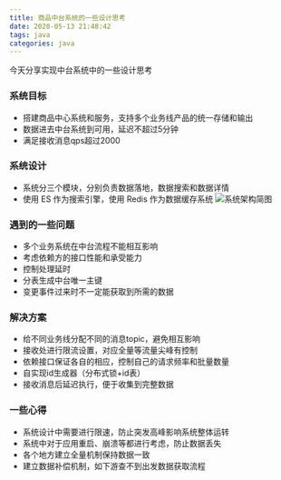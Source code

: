 ```yaml
---
title: 商品中台系统的一些设计思考
date: 2020-05-13 21:48:42
tags: java
categories: java
---
```

今天分享实现中台系统中的一些设计思考

### 系统目标
- 搭建商品中心系统和服务，支持多个业务线产品的统一存储和输出
- 数据进去中台系统到可用，延迟不超过5分钟
- 满足接收消息qps超过2000

### 系统设计
- 系统分三个模块，分别负责数据落地，数据搜索和数据详情
- 使用 ES 作为搜索引擎，使用 Redis 作为数据缓存系统
![系统架构简图](/images/zt_jg.png)

### 遇到的一些问题
- 多个业务系统在中台流程不能相互影响
- 考虑依赖方的接口性能和承受能力
- 控制处理延时
- 分表生成中台唯一主键
- 变更事件过来时不一定能获取到所需的数据

### 解决方案
- 给不同业务线分配不同的消息topic，避免相互影响
- 接收处进行限流设置，对应全量等流量尖峰有控制
- 依赖接口保证各自的相应，控制自己的请求频率和批量数量
- 自实现id生成器（分布式锁+id表）
- 接收消息后延迟执行，便于收集到完整数据

### 一些心得
- 系统设计中需要进行限速，防止突发高峰影响系统整体运转
- 系统中对于应用重启、崩溃等都进行考虑，防止数据丢失
- 各个地方建立全量机制保持数据一致
- 建立数据补偿机制，如下游查不到出发数据获取流程
